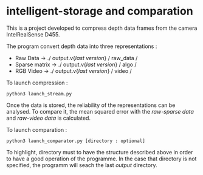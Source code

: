 # intelligent-storage and comparation

This is a project developed to compress depth data frames from the camera IntelRealSense D455.

The program convert depth data into three representations : 

* Raw Data -> ./ output.v{*last version*} / raw_data /
* Sparse matrix -> ./ output.v{*last version*} / algo /
* RGB Video -> ./ output.v{*last version*} / video /

To launch compression : 

```
python3 launch_stream.py
```

Once the data is stored, the reliability of the representations can be analysed. To compare it, the mean squared error with the *raw-sparse data* and *raw-video data* is calculated. 

To launch comparation : 

```
python3 launch_comparator.py [directory : optional]
```

To highlight, directory must to have the structure described above in order to have a good operation of the programme. In the case that directory is not specified, the programm will seach the last *output* directory.


